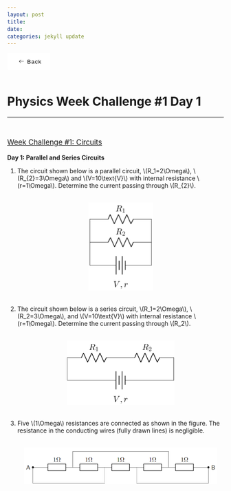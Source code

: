 ```yaml
---
layout: post
title:  
date:   
categories: jekyll update
---
```


<style>
    button {
        display: flex;
        height: 3em;
        width: 100px;
        align-items: center;
        justify-content: center;
        background-color: #eeeeee4b;
        border-radius: 3px;
        letter-spacing: 1px;
        transition: all 0.2s linear;
        cursor: pointer;
        border: none;
        background: #fff;
    }

        button > svg {
            margin-right: 5px;
            margin-left: 5px;
            font-size: 20px;
            transition: all 0.4s ease-in;
        }

        button:hover > svg {
            font-size: 1.2em;
            transform: translateX(-5px);
        }

        button:hover {
            box-shadow: 9px 9px 33px #d1d1d1, -9px -9px 33px #ffffff;
            transform: translateY(-2px);
        }
</style>

<style>
a:link, a:visited{
  color: black;
  text-decoration: none;
}
a:hover {
  color: orange;
  text-decoration: none;
}
a:active {
    color: red !important;
}
</style>

<script id="MathJax-script" async src="https://cdn.jsdelivr.net/npm/mathjax@3/es5/tex-mml-chtml.js"></script>
<link rel="stylesheet" type="text/css" href="https://tikzjax.com/v1/fonts.css">
<script src="https://tikzjax.com/v1/tikzjax.js"></script>
<script src="//i.upmath.me/latex.js"></script>

<a href="/main_pages/Handouts.html" style="color:black;text-decoration:none">
<button>
    <svg height="16" width="16" xmlns="http://www.w3.org/2000/svg" version="1.1" viewBox="0 0 1024 1024"><path d="M874.690416 495.52477c0 11.2973-9.168824 20.466124-20.466124 20.466124l-604.773963 0 188.083679 188.083679c7.992021 7.992021 7.992021 20.947078 0 28.939099-4.001127 3.990894-9.240455 5.996574-14.46955 5.996574-5.239328 0-10.478655-1.995447-14.479783-5.996574l-223.00912-223.00912c-3.837398-3.837398-5.996574-9.046027-5.996574-14.46955 0-5.433756 2.159176-10.632151 5.996574-14.46955l223.019353-223.029586c7.992021-7.992021 20.957311-7.992021 28.949332 0 7.992021 8.002254 7.992021 20.957311 0 28.949332l-188.073446 188.073446 604.753497 0C865.521592 475.058646 874.690416 484.217237 874.690416 495.52477z"></path></svg>
    <span>Back</span>
</button>
</a>

<br />
<head>
    <h1>
        Physics Week Challenge #1 Day 1
    </h1>
</head>

<hr />

<br />
<p style="text-decoration:underline;font-size:larger">
    Week Challenge #1: Circuits
</p>

<b>Day 1: Parallel and Series Circuits</b>
<ol>
    <li>
            The circuit shown below is a parallel circuit, \(R_1=2\Omega\), \(R_{2}=3\Omega\) and \(V=10\text{V}\) with internal resistance \(r=1\Omega\). Determine the current passing through \(R_{2}\).
    </li>
    <br />
        <p align="center">
            <img class="center" src="/main_pages/PWC/W1D11.png" width="150px" alt="W1D11" >
        </p>
    <br />
    <li>
            The circuit shown below is a series circuit, \(R_1=2\Omega\), \(R_2=3\Omega\), and \(V=10\text{V}\) with internal resistance \(r=1\Omega\). Determine the current passing through \(R_2\).
    </li>
    <br />
        <p align="center">
            <img src="/main_pages/PWC/W1D12.png" width="250px" alt="W1D11">
        </p>
    <br />
    <li>
            Five \(1\Omega\) resistances are connected as shown in the figure. The resistance in the conducting wires (fully drawn lines) is negligible.
    </li>
    <br />
        <p align="center">
            <img class="center" src="/main_pages/PWC/W1D13.png" width="450px" alt="W1D11">
        </p>
</ol>


